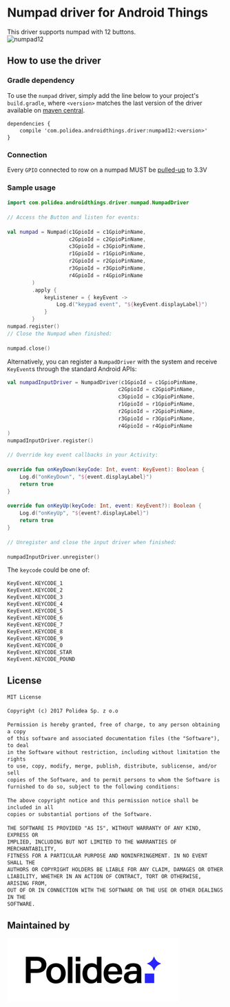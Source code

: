 Numpad driver for Android Things
================================

This driver supports numpad with 12 buttons.<br>
![numpad12](https://gitlab2.polidea.com/pawel.byszewski/android_things_drivers/raw/08fdbd12154cdfeb2b7c93fa0d8f3efa5edd5c13/numpad/readme/numpad.jpg)

How to use the driver
---------------------

### Gradle dependency

To use the `numpad` driver, simply add the line below to your project's `build.gradle`,
where `<version>` matches the last version of the driver available on [maven central](https://mvnrepository.com/search?q=polidea).

```
dependencies {
    compile 'com.polidea.androidthings.driver:numpad12:<version>'
}
```

### Connection
Every `GPIO` connected to row on a numpad MUST be [pulled-up](https://developer.android.com/things/hardware/hardware-101.html#pull-ups_and_pull-downs) to 3.3V


### Sample usage

```kotlin
import com.polidea.androidthings.driver.numpad.NumpadDriver

// Access the Button and listen for events:

val numpad = Numpad(c1GpioId = c1GpioPinName,
                    c2GpioId = c2GpioPinName,
                    c3GpioId = c3GpioPinName,
                    r1GpioId = r1GpioPinName,
                    r2GpioId = r2GpioPinName,
                    r3GpioId = r3GpioPinName,
                    r4GpioId = r4GpioPinName
        )
        .apply {
            keyListener = { keyEvent ->
                Log.d("keypad event", "${keyEvent.displayLabel}")
            }
        }
numpad.register()
// Close the Numpad when finished:

numpad.close()
```

Alternatively, you can register a `NumpadDriver` with the system and receive `KeyEvent`s
through the standard Android APIs:
```kotlin
val numpadInputDriver = NumpadDriver(c1GpioId = c1GpioPinName,
                                    c2GpioId = c2GpioPinName,
                                    c3GpioId = c3GpioPinName,
                                    r1GpioId = r1GpioPinName,
                                    r2GpioId = r2GpioPinName,
                                    r3GpioId = r3GpioPinName,
                                    r4GpioId = r4GpioPinName
)
numpadInputDriver.register()

// Override key event callbacks in your Activity:

override fun onKeyDown(keyCode: Int, event: KeyEvent): Boolean {
    Log.d("onKeyDown", "${event.displayLabel}")
    return true
}

override fun onKeyUp(keyCode: Int, event: KeyEvent?): Boolean {
    Log.d("onKeyUp", "${event?.displayLabel}")
    return true
}

// Unregister and close the input driver when finished:

numpadInputDriver.unregister()
```

The `keycode` could be one of:
```
KeyEvent.KEYCODE_1
KeyEvent.KEYCODE_2
KeyEvent.KEYCODE_3
KeyEvent.KEYCODE_4
KeyEvent.KEYCODE_5
KeyEvent.KEYCODE_6
KeyEvent.KEYCODE_7
KeyEvent.KEYCODE_8
KeyEvent.KEYCODE_9
KeyEvent.KEYCODE_0
KeyEvent.KEYCODE_STAR
KeyEvent.KEYCODE_POUND
```

## License

    MIT License
    
    Copyright (c) 2017 Polidea Sp. z o.o
    
    Permission is hereby granted, free of charge, to any person obtaining a copy
    of this software and associated documentation files (the "Software"), to deal
    in the Software without restriction, including without limitation the rights
    to use, copy, modify, merge, publish, distribute, sublicense, and/or sell
    copies of the Software, and to permit persons to whom the Software is
    furnished to do so, subject to the following conditions:
    
    The above copyright notice and this permission notice shall be included in all
    copies or substantial portions of the Software.
    
    THE SOFTWARE IS PROVIDED "AS IS", WITHOUT WARRANTY OF ANY KIND, EXPRESS OR
    IMPLIED, INCLUDING BUT NOT LIMITED TO THE WARRANTIES OF MERCHANTABILITY,
    FITNESS FOR A PARTICULAR PURPOSE AND NONINFRINGEMENT. IN NO EVENT SHALL THE
    AUTHORS OR COPYRIGHT HOLDERS BE LIABLE FOR ANY CLAIM, DAMAGES OR OTHER
    LIABILITY, WHETHER IN AN ACTION OF CONTRACT, TORT OR OTHERWISE, ARISING FROM,
    OUT OF OR IN CONNECTION WITH THE SOFTWARE OR THE USE OR OTHER DEALINGS IN THE
    SOFTWARE.



## Maintained by

[![Polidea](https://raw.githubusercontent.com/Polidea/RxAndroidBle/master/site/polidea_logo.png "Tailored software services including concept, design, development and testing")](http://www.polidea.com)
